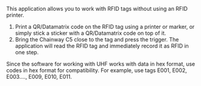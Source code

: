 This application allows you to work with RFID tags without using an RFID printer.
1) Print a QR/Datamatrix code on the RFID tag using a printer or marker, or simply stick a sticker with a QR/Datamatrix code on top of it.
2) Bring the Chainway C5 close to the tag and press the trigger. The application will read the RFID tag and immediately record it as RFID in one step.

Since the software for working with UHF works with data in hex format, use codes in hex format for compatibility. For example, use tags
E001, E002, E003...., E009, E010, E011.
